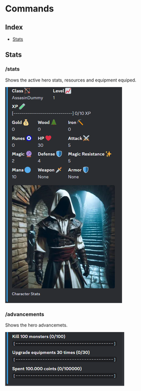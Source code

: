 # Commands

## Index
- [Stats](#stats)

## Stats

### /stats
Shows the active hero stats, resources and equipment equiped.

![Example stats](images/commands/stats.PNG)

### /advancements
Shows the hero advancemets.

![Example advancements](images/commands/advancements.PNG)